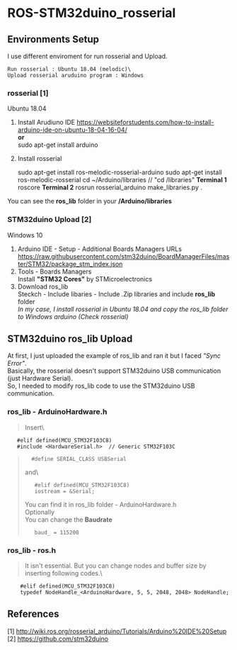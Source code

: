 # ROS-STM32duino_rosserial

## Environments Setup
I use different enviroment for run rosserial and Upload.

    Run rosserial : Ubuntu 18.04 (melodic)\
    Upload rosserial aruduino program : Windows

### rosserial [1]
Ubuntu 18.04
 1. Install Arudiuno IDE
 https://websiteforstudents.com/how-to-install-arduino-ide-on-ubuntu-18-04-16-04/ \
 **or**\
 sudo apt-get install arduino
 2. Install rosserial 

    sudo apt-get install ros-melodic-rosserial-arduino
    sudo apt-get install ros-melodic-rosserial
    cd ~/Arduino/libraries     //     "cd <arduino IDE path>/libraries"
    **Terminal 1**
    roscore
    **Terminal 2**
    rosrun rosserial_arduino make_libraries.py .
    
  You can see the **ros_lib** folder in your **/Arduino/libraries**
    
    
### STM32duino Upload [2]
Windows 10
 1. Arduino IDE - Setup - Additional Boards Managers URLs\
    https://raw.githubusercontent.com/stm32duino/BoardManagerFiles/master/STM32/package_stm_index.json
 2. Tools - Boards Managers\
    Install **"STM32 Cores"** by STMicroelectronics
 3. Download ros_lib \
   Steckch - Include libaries - Include .Zip libraries and include **ros_lib** folder\
   *In my case, I install rosserial in Ubuntu 18.04 and copy the ros_lib folder to Windows arduino (Check rosserial)*

## STM32duino ros_lib Upload
 At first, I just uploaded the example of ros_lib and ran it but I faced *"Sync Error"*. \
 Basically, the rosserial doesn't support STM32duino USB communication (just Hardware Serial). \
 So, I needed to modify ros_lib code to use the STM32duino USB communication.

### ros_lib - ArduinoHardware.h
> Insert\
>
       #elif defined(MCU_STM32F103C8)
       #include <HardwareSerial.h>  // Generic STM32F103C
>       #define SERIAL_CLASS USBSerial
> and\
>
>        #elif defined(MCU_STM32F103C8)
>        iostream = &Serial;
>       
> You can find it in ros_lib folder - ArduinoHardware.h\
> Optionally\
> You can change the **Baudrate**
>
>        baud_ = 115200
>

### ros_lib - ros.h
> It isn't essential.
> But you can change nodes and buffer size by inserting following codes.\

        #elif defined(MCU_STM32F103C8)
        typedef NodeHandle_<ArduinoHardware, 5, 5, 2048, 2048> NodeHandle;








## References
[1] http://wiki.ros.org/rosserial_arduino/Tutorials/Arduino%20IDE%20Setup \
[2] https://github.com/stm32duino
